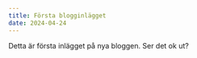 ```yaml
---
title: Första blogginlägget
date: 2024-04-24
---
```

Detta är första inlägget på nya bloggen. Ser det ok ut?